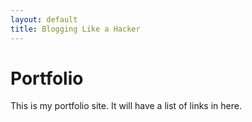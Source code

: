 ```yaml
---
layout: default
title: Blogging Like a Hacker
---
```

# Portfolio
This is my portfolio site. It will have a list of links in here.
